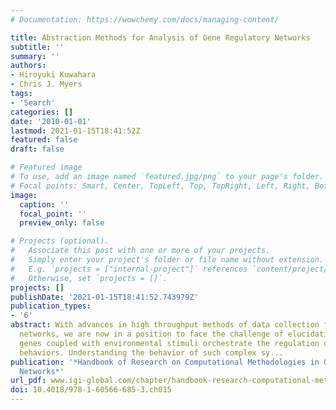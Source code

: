 ```yaml
---
# Documentation: https://wowchemy.com/docs/managing-content/

title: Abstraction Methods for Analysis of Gene Regulatory Networks
subtitle: ''
summary: ''
authors:
- Hiroyuki Kuwahara
- Chris J. Myers
tags:
- 'Search'
categories: []
date: '2010-01-01'
lastmod: 2021-01-15T18:41:52Z
featured: false
draft: false

# Featured image
# To use, add an image named `featured.jpg/png` to your page's folder.
# Focal points: Smart, Center, TopLeft, Top, TopRight, Left, Right, BottomLeft, Bottom, BottomRight.
image:
  caption: ''
  focal_point: ''
  preview_only: false

# Projects (optional).
#   Associate this post with one or more of your projects.
#   Simply enter your project's folder or file name without extension.
#   E.g. `projects = ["internal-project"]` references `content/project/deep-learning/index.md`.
#   Otherwise, set `projects = []`.
projects: []
publishDate: '2021-01-15T18:41:52.743979Z'
publication_types:
- '6'
abstract: With advances in high throughput methods of data collection for gene regulatory
  networks, we are now in a position to face the challenge of elucidating how these
  genes coupled with environmental stimuli orchestrate the regulation of cell-level
  behaviors. Understanding the behavior of such complex sy...
publication: '*Handbook of Research on Computational Methodologies in Gene Regulatory
  Networks*'
url_pdf: www.igi-global.com/chapter/handbook-research-computational-methodologies-gene/38243
doi: 10.4018/978-1-60566-685-3.ch015
---
```

